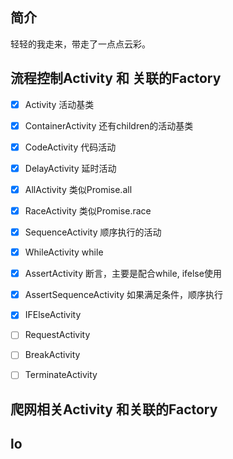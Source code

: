 
## 简介
轻轻的我走来，带走了一点点云彩。

## 流程控制Activity 和 关联的Factory
- [x] Activity 活动基类
- [x] ContainerActivity 还有children的活动基类
- [x] CodeActivity 代码活动
- [x] DelayActivity 延时活动
- [x] AllActivity 类似Promise.all
- [x] RaceActivity 类似Promise.race
- [x] SequenceActivity 顺序执行的活动
- [x] WhileActivity while
- [x] AssertActivity 断言，主要是配合while, ifelse使用
- [x] AssertSequenceActivity 如果满足条件，顺序执行
- [x] IFElseActivity
- [ ] RequestActivity
- [ ] BreakActivity
- [ ] TerminateActivity



## 爬网相关Activity 和关联的Factory



## lo